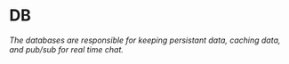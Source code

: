 # DB

*The databases are responsible for keeping persistant data, caching data, and
pub/sub for real time chat.*

